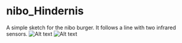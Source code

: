 # nibo_Hindernis
A simple sketch for the nibo burger.
It follows a line with two infrared sensors.
![Alt text](https://github.com/tommyisfunny/nibo_Hindernis/img1.jpg "sensor positions")
![Alt text](https://github.com/tommyisfunny/nibo_Hindernis/img2.jpg "sensor positions")
